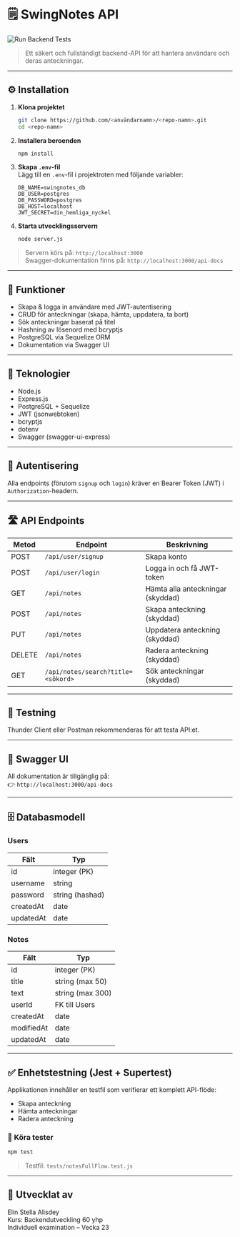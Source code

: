 # 🗒️ SwingNotes API

![Run Backend Tests](https://github.com/elinstella/SwingNotes/actions/workflows/tests.yml/badge.svg)

> Ett säkert och fullständigt backend-API för att hantera användare och deras anteckningar.

---

## ⚙️ Installation

1. **Klona projektet**

   ```bash
   git clone https://github.com/<användarnamn>/<repo-namn>.git
   cd <repo-namn>
   ```

2. **Installera beroenden**

   ```bash
   npm install
   ```

3. **Skapa `.env`-fil**  
   Lägg till en `.env`-fil i projektroten med följande variabler:

   ```env
   DB_NAME=swingnotes_db
   DB_USER=postgres
   DB_PASSWORD=postgres
   DB_HOST=localhost
   JWT_SECRET=din_hemliga_nyckel
   ```

4. **Starta utvecklingsservern**
   ```bash
   node server.js
   ```

> Servern körs på: `http://localhost:3000`  
> Swagger-dokumentation finns på: `http://localhost:3000/api-docs`

---

## 🚀 Funktioner

- Skapa & logga in användare med JWT-autentisering
- CRUD för anteckningar (skapa, hämta, uppdatera, ta bort)
- Sök anteckningar baserat på titel
- Hashning av lösenord med bcryptjs
- PostgreSQL via Sequelize ORM
- Dokumentation via Swagger UI

---

## 🔧 Teknologier

- Node.js
- Express.js
- PostgreSQL + Sequelize
- JWT (jsonwebtoken)
- bcryptjs
- dotenv
- Swagger (swagger-ui-express)

---

## 🔑 Autentisering

Alla endpoints (förutom `signup` och `login`) kräver en Bearer Token (JWT) i `Authorization`-headern.

---

## 🛣️ API Endpoints

| Metod  | Endpoint                           | Beskrivning                       |
| ------ | ---------------------------------- | --------------------------------- |
| POST   | `/api/user/signup`                 | Skapa konto                       |
| POST   | `/api/user/login`                  | Logga in och få JWT-token         |
| GET    | `/api/notes`                       | Hämta alla anteckningar (skyddad) |
| POST   | `/api/notes`                       | Skapa anteckning (skyddad)        |
| PUT    | `/api/notes`                       | Uppdatera anteckning (skyddad)    |
| DELETE | `/api/notes`                       | Radera anteckning (skyddad)       |
| GET    | `/api/notes/search?title=<sökord>` | Sök anteckningar (skyddad)        |

---

## 🧪 Testning

Thunder Client eller Postman rekommenderas för att testa API:et.

---

## 📘 Swagger UI

All dokumentation är tillgänglig på:  
👉 `http://localhost:3000/api-docs`

---

## 🗄️ Databasmodell

### Users

| Fält      | Typ             |
| --------- | --------------- |
| id        | integer (PK)    |
| username  | string          |
| password  | string (hashad) |
| createdAt | date            |
| updatedAt | date            |

### Notes

| Fält       | Typ              |
| ---------- | ---------------- |
| id         | integer (PK)     |
| title      | string (max 50)  |
| text       | string (max 300) |
| userId     | FK till Users    |
| createdAt  | date             |
| modifiedAt | date             |
| updatedAt  | date             |

---

## ✅ Enhetstestning (Jest + Supertest)

Applikationen innehåller en testfil som verifierar ett komplett API-flöde:

- Skapa anteckning
- Hämta anteckningar
- Radera anteckning

### 🧪 Köra tester

```bash
npm test
```

> Testfil: `tests/notesFullFlow.test.js`

---

## 🧠 Utvecklat av

Elin Stella Alisdey  
Kurs: Backendutveckling 60 yhp  
Individuell examination – Vecka 23
